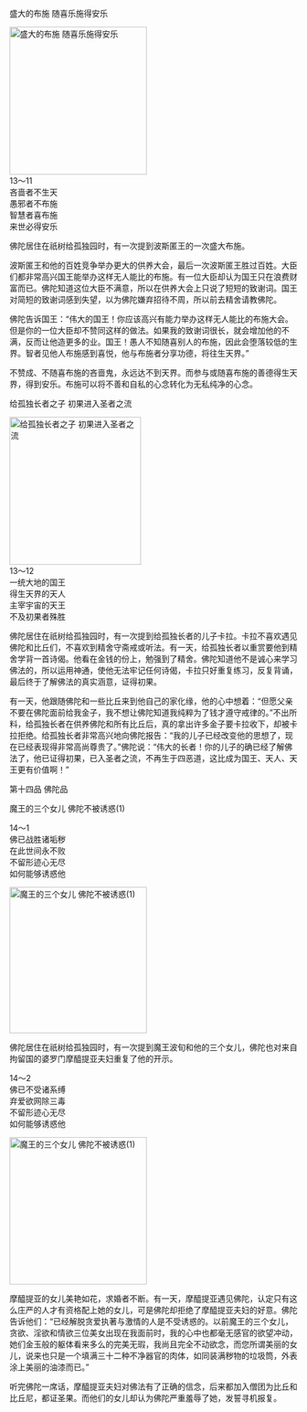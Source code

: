 盛大的布施 随喜乐施得安乐


<div class="e2">
<img src="images/fjj-58-1.jpg" width="240" height="259" alt="盛大的布施 随喜乐施得安乐"/>
<div>
13～11<br>
 吝啬者不生天<br>
 愚邪者不布施<br>
 智慧者喜布施<br>
 来世必得安乐
</div>
</div>

佛陀居住在祇树给孤独园时，有一次提到波斯匿王的一次盛大布施。

波斯匿王和他的百姓竞争举办更大的供养大会，最后一次波斯匿王胜过百姓。大臣们都非常高兴国王能举办这样无人能比的布施。有一位大臣却认为国王只在浪费财富而已。佛陀知道这位大臣不满意，所以在供养大会上只说了短短的致谢词。国王对简短的致谢词感到失望，以为佛陀嫌弃招待不周，所以前去精舍请教佛陀。

佛陀告诉国王：“伟大的国王！你应该高兴有能力举办这样无人能比的布施大会。但是你的一位大臣却不赞同这样的做法。如果我的致谢词很长，就会增加他的不满，反而让他造更多的业。国王！愚人不知随喜别人的布施，因此会堕落较低的生界。智者见他人布施感到喜悦，他与布施者分享功德，将往生天界。”

不赞成、不随喜布施的吝啬鬼，永远达不到天界。而参与或随喜布施的善德得生天界，得到安乐。布施可以将不善和自私的心念转化为无私纯净的心念。

给孤独长者之子 初果进入圣者之流


<div class="e2">
<img src="images/fjj-58-2.jpg" width="230" height="259" alt="给孤独长者之子 初果进入圣者之流"/>
<div>
13～12<br>
 一统大地的国王<br>
 得生天界的天人<br>
 主宰宇宙的天王<br>
 不及初果者殊胜
</div>
</div>

佛陀居住在祇树给孤独园时，有一次提到给孤独长者的儿子卡拉。卡拉不喜欢遇见佛陀和比丘们，不喜欢到精舍守斋戒或听法。有一天，给孤独长者以重赏要他到精舍学背一首诗偈。他看在金钱的份上，勉强到了精舍。佛陀知道他不是诚心来学习佛法的，所以运用神通，使他无法牢记任何诗偈，卡拉只好重复练习，反复背诵，最后终于了解佛法的真实涵意，证得初果。

有一天，他跟随佛陀和一些比丘来到他自己的家化缘，他的心中想着：“但愿父亲不要在佛陀面前给我金子，我不想让佛陀知道我纯粹为了钱才遵守戒律的。”不出所料，给孤独长者在供养佛陀和所有比丘后，真的拿出许多金子要卡拉收下，却被卡拉拒绝。给孤独长者非常高兴地向佛陀报告：“我的儿子已经改变他的思想了，现在已经表现得非常高尚尊贵了。”佛陀说：“伟大的长者！你的儿子的确已经了解佛法了，他已证得初果，已入圣者之流，不再生于四恶道，这比成为国王、天人、天王更有价值啊！”

第十四品 佛陀品

魔王的三个女儿 佛陀不被诱惑(1)


<div class="e2">
<div>
 <p class="p13-5">14～1<br>
 佛已战胜诸垢秽<br>
 在此世间永不败<br>
 不留形迹心无尽<br>
 如何能够诱惑他</p> 
</div>
<img src="images/fjj-58-3.jpg" width="240" height="256" alt="魔王的三个女儿 佛陀不被诱惑(1)"/>
</div>

佛陀居住在祇树给孤独园时，有一次提到魔王波旬和他的三个女儿，佛陀也对来自拘留国的婆罗门摩醯提亚夫妇重复了他的开示。


<div class="e2">
<div>
 <p class="p13-5">14～2<br>
 佛已不受诸系缚<br>
 弃爱欲网除三毒<br>
 不留形迹心无尽<br>
 如何能够诱惑他</p> 
</div>
<img src="images/fjj-58-4.jpg" width="240" height="258" alt="魔王的三个女儿 佛陀不被诱惑(1)"/>
</div>

摩醯提亚的女儿美艳如花，求婚者不断。有一天，摩醯提亚遇见佛陀，认定只有这么庄严的人才有资格配上她的女儿，可是佛陀却拒绝了摩醯提亚夫妇的好意。佛陀告诉他们：“已经解脱贪爱执著与激情的人是不受诱惑的。以前魔王的三个女儿，贪欲、淫欲和情欲三位美女出现在我面前时，我的心中也都毫无感官的欲望冲动，她们金玉般的躯体看来多么的完美无瑕，我尚且完全不动欲念，而您所谓美丽的女儿，说来也只是一个填满三十二种不净器官的肉体，如同装满秽物的垃圾筒，外表涂上美丽的油漆而已。”

听完佛陀一席话，摩醯提亚夫妇对佛法有了正确的信念，后来都加入僧团为比丘和比丘尼，都证圣果。而他们的女儿却认为佛陀严重羞辱了她，发誓寻机报复。
